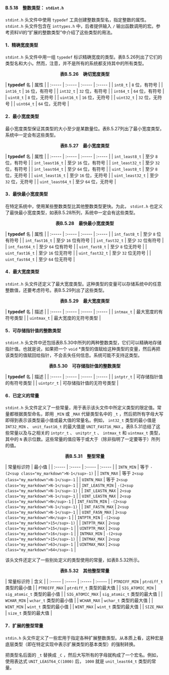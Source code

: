 #### B.5.18　整数类型： `stdint.h` 

`stdint.h` 头文件中使用 `typedef` 工具创建整数类型名，指定整数的属性。 `stdint.h` 头文件包含在 `inttypes.h` 中，后者提供输入 `/` 输出函数调用的宏。参考资料VI的“扩展的整数类型”中介绍了这些类型的用法。

#### 1．精确宽度类型

`stdint.h` 头文件中用一组 `typedef` 标识精确宽度的类型。表B.5.26列出了它们的类型名和大小。然而，注意，并不是所有的系统都支持其中的所有类型。

<center class="my_markdown"><b class="my_markdown">表B.5.26　确切宽度类型</b></center>

| **typedef** 名 | 属性 |
| :-----  | :-----  | :-----  | :-----  |
| `int8_t` | `8` 位，有符号 |
| `int16_t` | `16` 位，有符号 |
| `int32_t` | `32` 位，有符号 |
| `int64_t` | `64` 位，有符号 |
| `uint8_t` | `8` 位，无符号 |
| `uint16_t` | `16` 位，无符号 |
| `uint32_t` | `32` 位，无符号 |
| `uint64_t` | `64` 位，无符号 |

#### 2．最小宽度类型

最小宽度类型保证其类型的大小至少是某数量位。表B.5.27列出了最小宽度类型，系统中一定会有这些类型。

<center class="my_markdown"><b class="my_markdown">表B.5.27　最小宽度类型</b></center>

| **typedef** 名 | 属性 |
| :-----  | :-----  | :-----  | :-----  |
| `int_least8_t` | 至少 `8` 位，有符号 |
| `int_least16_t` | 至少 `16` 位，有符号 |
| `int_least32_t` | 至少 `32` 位，有符号 |
| `int_least64_t` | 至少 `64` 位，有符号 |
| `uint_least8_t` | 至少 `8` 位，无符号 |
| `uint_least16_t` | 至少 `16` 位，无符号 |
| `uint_least32_t` | 至少 `32` 位，无符号 |
| `uint_least64_t` | 至少 `64` 位，无符号 |

#### 3．最快最小宽度类型

在特定系统中，使用某些整数类型比其他整数类型更快。为此， `stdint.h` 也定义了最快最小宽度类型，如表B.5.28所列，系统中一定会有这些类型。

<center class="my_markdown"><b class="my_markdown">表B.5.28　最快最小宽度类型</b></center>

| **typedef** 名 | 属性 |
| :-----  | :-----  | :-----  | :-----  |
| `int_fast8_t` | 至少 `8` 位有符号 |
| `int_fast16_t` | 至少 `16` 位有符号 |
| `int_fast32_t` | 至少 `32` 位有符号 |
| `int_fast64_t` | 至少 `64` 位有符号 |
| `uint_fast8_t` | 至少 `8` 位无符号 |
| `uint_fast16_t` | 至少 `16` 位无符号 |
| `uint_fast32_t` | 至少 `32` 位无符号 |
| `uint_fast64_t` | 至少 `64` 位无符号 |

#### 4．最大宽度类型

`stdint.h` 头文件还定义了最大宽度类型。这种类型的变量可以存储系统中的任意整数值，还要考虑符号。表B.5.29列出了这些类型。

<center class="my_markdown"><b class="my_markdown">表B.5.29　最大宽度类型</b></center>

| **typedef** 名 | 描述 |
| :-----  | :-----  | :-----  | :-----  |
| `intmax_t` | 最大宽度的有符号类型 |
| `uintmax_t` | 最大宽度的无符号类型 |

#### 5．可存储指针值的整数类型

`stdint.h` 头文件中还包括表B.5.30中所列的两种整数类型，它们可以精确地存储指针值。也就是说，如果把一个 `void`  *类型的值赋给这种类型的变量，然后再把该类型的值赋回给指针，不会丢失任何信息。系统可能不支持这类型。

<center class="my_markdown"><b class="my_markdown">表B.5.30　可存储指针值的整数类型</b></center>

| **typedef** 名 | 描述 |
| :-----  | :-----  | :-----  | :-----  |
| `intptr_t` | 可存储指针值的有符号类型 |
| `uintptr_t` | 可存储指针值的无符号类型 |

#### 6．已定义的常量

`stdint.h` 头文件定义了一些常量，用于表示该头文件中所定义类型的限定值。常量都根据类型命名，即用 `_MIN` 或 `_MAX` 代替类型名中的 `_t` ，然后把所有字母大写即得到表示该类型最小值或最大值的常量名。例如， `int32_t` 类型的最小值是 `INT32_MIN` 、 `unit_fast16_t` 的最大值是 `UNIT_FAST16_MAX` 。表B.5.31总结了这些常量以及与之相关的 `intptr_t` 、 `unitptr_t` 、 `intmax_t` 和 `uintmax_t` 类型，其中的 `N` 表示位数。这些常量的值应等于或大于（除非指明了一定要等于）所列的值。

<center class="my_markdown"><b class="my_markdown">表B.5.31　整型常量</b></center>

| 常量标识符 | 最小值 |
| :-----  | :-----  | :-----  | :-----  |
| `INTN_MIN` | 等于 `-(2<sup class="my_markdown">N-1</sup>-1)` |
| `INTN_MAX` | 等于 `2<sup class="my_markdown">N-1</sup>-1` |
| `UINTN_MAX` | 等于 `2<sup class="my_markdown">N-1</sup>-1` |
| `INT_LEASTN_MIN` | `-(2<sup class="my_markdown">N-1</sup>-1)` |
| `INT_LEASTN_MAX` | `2<sup class="my_markdown">N-1</sup>-1` |
| `UINT_LEASTN_MAX` | `2<sup class="my_markdown">N</sup>-1` |
| `INT_FASTN_MIN` | `-(2<sup class="my_markdown">N-1</sup>-1)` |
| `INT_FASTN_MAX` | `2<sup class="my_markdown">N-1</sup>-1` |
| `UINT_FASN_MAX` | `2<sup class="my_markdown">N</sup>-1` |
| `INTPTR_MIN` | `-(2<sup class="my_markdown">15</sup>-1)` |
| `INTPTR_MAX` | `2<sup class="my_markdown">15</sup>-1` |
| `UINTPTR_MAX` | `2<sup class="my_markdown">16</sup>-1` |
| `INTMAX_MIN` | `-(2<sup class="my_markdown">15</sup>-1)` |
| `INTMAX_MAX` | `2<sup class="my_markdown">63</sup>-1` |
| `UINTMAX_MAX` | `2<sup class="my_markdown">64</sup>-1` |

该头文件还定义了一些别处定义的类型使用的常量，如表B.5.32所示。

<center class="my_markdown"><b class="my_markdown">表B.5.32　其他整型常量</b></center>

| 常量标识符 | 含义 |
| :-----  | :-----  | :-----  | :-----  |
| `PTRDIFF_MIN` | `ptrdiff_t` 类型的最小值 |
| `PTRDIFF_MAX` | `ptrdiff_t` 类型的最大值 |
| `SIG_ATOMIC_MIN` | `sig_atomic_t` 类型的最小值 |
| `SIG_ATOMIC_MAX` | `sig_atomic_t` 类型的最大值 |
| `WCHAR_MIN` | `wchar_t` 类型的最小值 |
| `WCHAR_MAX` | `wchar_t` 类型的最大值 |
| `WINT_MIN` | `wint_t` 类型的最小值 |
| `WINT_MAX` | `wint_t` 类型的最大值 |
| `SIZE_MAX` | `size_t` 类型的最大值 |

#### 7．扩展的整型常量

`stdin.h` 头文件定义了一些宏用于指定各种扩展整数类型。从本质上看，这种宏是底层类型（即在特定实现中表示扩展类型的基本类型）的强制转换。

把类型名后面的 `_t` 替换成 `_C` ，然后大写所有的字母就构成了一个宏名。例如，使用表达式 `UNIT_LEAST64_C(1000)` 后， `1000` 就是 `unit_least64_t` 类型的常量。

